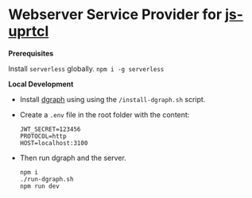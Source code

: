 # Webserver Service Provider for [js-uprtcl](https://github.com/uprtcl/js-uprtcl)

**Prerequisites**

Install `serverless` globally.
`npm i -g serverless`

**Local Development**

- Install [dgraph](https://github.com/dgraph-io/dgraph) using using the `/install-dgraph.sh` script.

- Create a `.env` file in the root folder with the content:

  ```
  JWT_SECRET=123456
  PROTOCOL=http
  HOST=localhost:3100

  ```

- Then run dgraph and the server.

  ```
  npm i
  ./run-dgraph.sh
  npm run dev
  ```
